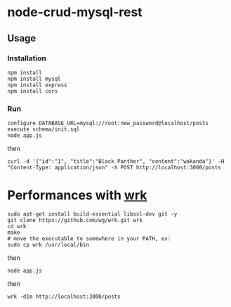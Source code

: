 # node-crud-mysql-rest

## Usage

### Installation 
    npm install
    npm install mysql
    npm install express
    npm install cors
### Run
    configure DATABASE_URL=mysql://root:new_password@localhost/posts
    execute schema/init.sql
    node app.js
then

    curl -d '{"id":"1", "title":"Black Panther", "content":"wakanda"}' -H "Content-Type: application/json" -X POST http://localhost:3000/posts
    
# Performances with [wrk](https://github.com/wg/wrk)

    sudo apt-get install build-essential libssl-dev git -y
    git clone https://github.com/wg/wrk.git wrk
    cd wrk
    make
    # move the executable to somewhere in your PATH, ex:
    sudo cp wrk /usr/local/bin
then

    node app.js

then

    wrk -d1m http://localhost:3000/posts
